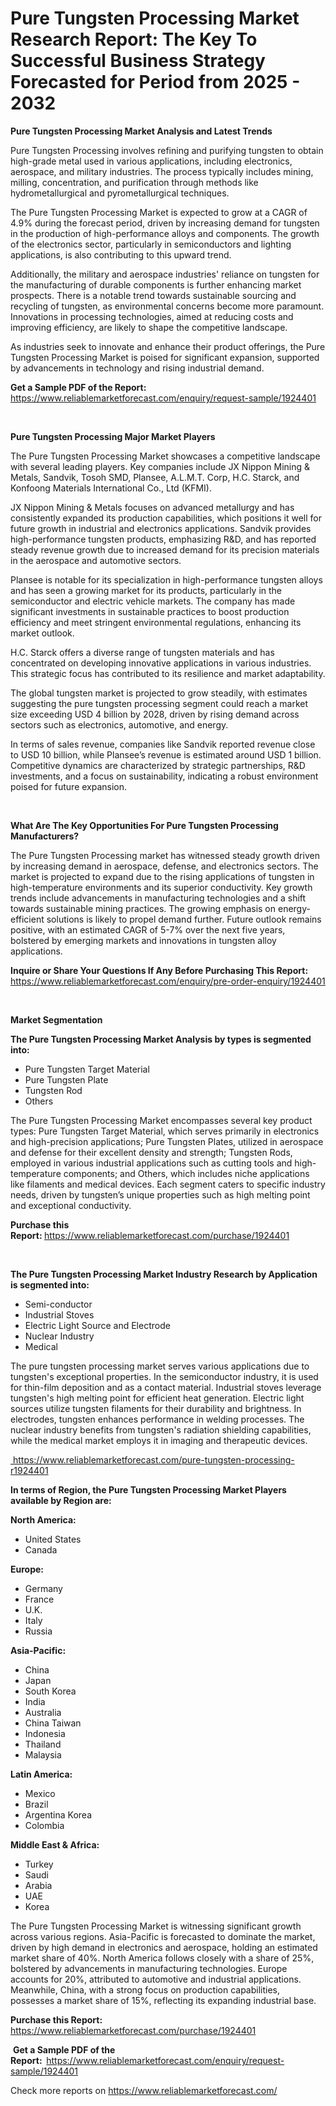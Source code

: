 <p><h1>Pure Tungsten Processing Market Research Report: The Key To Successful Business Strategy Forecasted for Period from 2025 - 2032</h1></p><p><strong>Pure Tungsten Processing Market Analysis and Latest Trends</strong></p>
<p><p>Pure Tungsten Processing involves refining and purifying tungsten to obtain high-grade metal used in various applications, including electronics, aerospace, and military industries. The process typically includes mining, milling, concentration, and purification through methods like hydrometallurgical and pyrometallurgical techniques. </p><p>The Pure Tungsten Processing Market is expected to grow at a CAGR of 4.9% during the forecast period, driven by increasing demand for tungsten in the production of high-performance alloys and components. The growth of the electronics sector, particularly in semiconductors and lighting applications, is also contributing to this upward trend. </p><p>Additionally, the military and aerospace industries' reliance on tungsten for the manufacturing of durable components is further enhancing market prospects. There is a notable trend towards sustainable sourcing and recycling of tungsten, as environmental concerns become more paramount. Innovations in processing technologies, aimed at reducing costs and improving efficiency, are likely to shape the competitive landscape. </p><p>As industries seek to innovate and enhance their product offerings, the Pure Tungsten Processing Market is poised for significant expansion, supported by advancements in technology and rising industrial demand.</p></p>
<p><strong>Get a Sample PDF of the Report:&nbsp;</strong> <a href="https://www.reliablemarketforecast.com/enquiry/request-sample/1924401?utm_campaign=3029&utm_medium=2&utm_source=Github&utm_content=ia&utm_term=28032025&utm_id=pure-tungsten-processing">https://www.reliablemarketforecast.com/enquiry/request-sample/1924401</a></p>
<p>&nbsp;</p>
<p><strong>Pure Tungsten Processing Major Market Players</strong></p>
<p><p>The Pure Tungsten Processing Market showcases a competitive landscape with several leading players. Key companies include JX Nippon Mining & Metals, Sandvik, Tosoh SMD, Plansee, A.L.M.T. Corp, H.C. Starck, and Konfoong Materials International Co., Ltd (KFMI). </p><p>JX Nippon Mining & Metals focuses on advanced metallurgy and has consistently expanded its production capabilities, which positions it well for future growth in industrial and electronics applications. Sandvik provides high-performance tungsten products, emphasizing R&D, and has reported steady revenue growth due to increased demand for its precision materials in the aerospace and automotive sectors.</p><p>Plansee is notable for its specialization in high-performance tungsten alloys and has seen a growing market for its products, particularly in the semiconductor and electric vehicle markets. The company has made significant investments in sustainable practices to boost production efficiency and meet stringent environmental regulations, enhancing its market outlook.</p><p>H.C. Starck offers a diverse range of tungsten materials and has concentrated on developing innovative applications in various industries. This strategic focus has contributed to its resilience and market adaptability.</p><p>The global tungsten market is projected to grow steadily, with estimates suggesting the pure tungsten processing segment could reach a market size exceeding USD 4 billion by 2028, driven by rising demand across sectors such as electronics, automotive, and energy. </p><p>In terms of sales revenue, companies like Sandvik reported revenue close to USD 10 billion, while Plansee’s revenue is estimated around USD 1 billion. Competitive dynamics are characterized by strategic partnerships, R&D investments, and a focus on sustainability, indicating a robust environment poised for future expansion.</p></p>
<p>&nbsp;</p>
<p><strong>What Are The Key Opportunities For Pure Tungsten Processing Manufacturers?</strong></p>
<p><p>The Pure Tungsten Processing market has witnessed steady growth driven by increasing demand in aerospace, defense, and electronics sectors. The market is projected to expand due to the rising applications of tungsten in high-temperature environments and its superior conductivity. Key growth trends include advancements in manufacturing technologies and a shift towards sustainable mining practices. The growing emphasis on energy-efficient solutions is likely to propel demand further. Future outlook remains positive, with an estimated CAGR of 5-7% over the next five years, bolstered by emerging markets and innovations in tungsten alloy applications.</p></p>
<p><strong>Inquire or Share Your Questions If Any Before Purchasing This Report:</strong> <a href="https://www.reliablemarketforecast.com/enquiry/pre-order-enquiry/1924401?utm_campaign=3029&utm_medium=2&utm_source=Github&utm_content=ia&utm_term=28032025&utm_id=pure-tungsten-processing">https://www.reliablemarketforecast.com/enquiry/pre-order-enquiry/1924401</a></p>
<p>&nbsp;</p>
<p><strong>Market Segmentation</strong></p>
<p><strong>The Pure Tungsten Processing Market Analysis by types is segmented into:</strong></p>
<p><ul><li>Pure Tungsten Target Material</li><li>Pure Tungsten Plate</li><li>Tungsten Rod</li><li>Others</li></ul></p>
<p><p>The Pure Tungsten Processing Market encompasses several key product types: Pure Tungsten Target Material, which serves primarily in electronics and high-precision applications; Pure Tungsten Plates, utilized in aerospace and defense for their excellent density and strength; Tungsten Rods, employed in various industrial applications such as cutting tools and high-temperature components; and Others, which includes niche applications like filaments and medical devices. Each segment caters to specific industry needs, driven by tungsten’s unique properties such as high melting point and exceptional conductivity.</p></p>
<p><strong>Purchase this Report:&nbsp;</strong><a href="https://www.reliablemarketforecast.com/purchase/1924401?utm_campaign=3029&utm_medium=2&utm_source=Github&utm_content=ia&utm_term=28032025&utm_id=pure-tungsten-processing">https://www.reliablemarketforecast.com/purchase/1924401</a></p>
<p>&nbsp;</p>
<p><strong>The Pure Tungsten Processing Market Industry Research by Application is segmented into:</strong></p>
<p><ul><li>Semi-conductor</li><li>Industrial Stoves</li><li>Electric Light Source and Electrode</li><li>Nuclear Industry</li><li>Medical</li></ul></p>
<p><p>The pure tungsten processing market serves various applications due to tungsten's exceptional properties. In the semiconductor industry, it is used for thin-film deposition and as a contact material. Industrial stoves leverage tungsten's high melting point for efficient heat generation. Electric light sources utilize tungsten filaments for their durability and brightness. In electrodes, tungsten enhances performance in welding processes. The nuclear industry benefits from tungsten's radiation shielding capabilities, while the medical market employs it in imaging and therapeutic devices.</p></p>
<p><a href="https://www.reliablemarketforecast.com/pure-tungsten-processing-r1924401?utm_campaign=3029&utm_medium=2&utm_source=Github&utm_content=ia&utm_term=28032025&utm_id=pure-tungsten-processing">&nbsp;https://www.reliablemarketforecast.com/pure-tungsten-processing-r1924401</a></p>
<p><strong>In terms of Region, the Pure Tungsten Processing Market Players available by Region are:</strong></p>
<p>
    <p> <strong> North America: </strong>
        <ul>
            <li>United States</li>
            <li>Canada</li>
        </ul>
        </p> 
    <p> <strong> Europe: </strong>
        <ul>
            <li>Germany</li>
            <li>France</li>
            <li>U.K.</li>
            <li>Italy</li>
            <li>Russia</li>
        </ul>
        </p> 
    <p> <strong> Asia-Pacific: </strong>
        <ul>
            <li>China</li>
            <li>Japan</li>
            <li>South Korea</li>
            <li>India</li>
            <li>Australia</li>
            <li>China Taiwan</li>
            <li>Indonesia</li>
            <li>Thailand</li>
            <li>Malaysia</li>
        </ul>
        </p> 
    <p> <strong> Latin America: </strong>
        <ul>
            <li>Mexico</li>
            <li>Brazil</li>
            <li>Argentina Korea</li>
            <li>Colombia</li>
        </ul>
        </p> 
    <p> <strong> Middle East & Africa: </strong>
        <ul>
            <li>Turkey</li>
            <li>Saudi</li>
            <li>Arabia</li>
            <li>UAE</li>
            <li>Korea</li>
        </ul>
    </p>
    </p>
<p><p>The Pure Tungsten Processing Market is witnessing significant growth across various regions. Asia-Pacific is forecasted to dominate the market, driven by high demand in electronics and aerospace, holding an estimated market share of 40%. North America follows closely with a share of 25%, bolstered by advancements in manufacturing technologies. Europe accounts for 20%, attributed to automotive and industrial applications. Meanwhile, China, with a strong focus on production capabilities, possesses a market share of 15%, reflecting its expanding industrial base.</p></p>
<p><strong>Purchase this Report: </strong><a href="https://www.reliablemarketforecast.com/purchase/1924401?utm_campaign=3029&utm_medium=2&utm_source=Github&utm_content=ia&utm_term=28032025&utm_id=pure-tungsten-processing">https://www.reliablemarketforecast.com/purchase/1924401</a></p>
<p>&nbsp;<strong>Get a Sample PDF of the Report:&nbsp;&nbsp;</strong><a href="https://www.reliablemarketforecast.com/enquiry/request-sample/1924401?utm_campaign=3029&utm_medium=2&utm_source=Github&utm_content=ia&utm_term=28032025&utm_id=pure-tungsten-processing">https://www.reliablemarketforecast.com/enquiry/request-sample/1924401</a></p>
<p><strong></strong></p>
<p>Check more reports on <a href="https://www.reliablemarketforecast.com/?utm_campaign=3029&utm_medium=2&utm_source=Github&utm_content=ia&utm_term=28032025&utm_id=pure-tungsten-processing">https://www.reliablemarketforecast.com/</a></p>